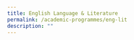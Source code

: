 ```yaml
---
title: English Language & Literature
permalink: /academic-programmes/eng-lit
description: ""
---
```


